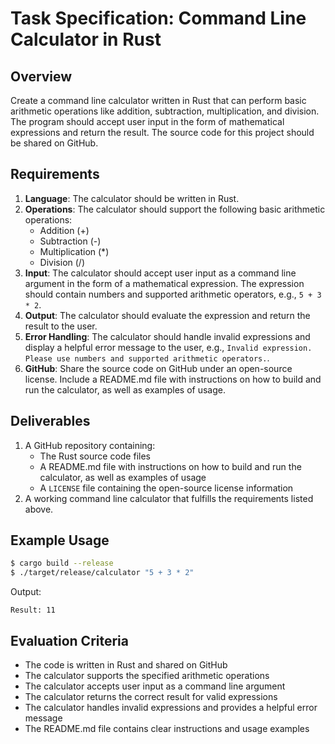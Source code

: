 # Task Specification: Command Line Calculator in Rust

## Overview

Create a command line calculator written in Rust that can perform basic arithmetic operations like addition, subtraction, multiplication, and division. The program should accept user input in the form of mathematical expressions and return the result. The source code for this project should be shared on GitHub.

## Requirements

1. **Language**: The calculator should be written in Rust.
2. **Operations**: The calculator should support the following basic arithmetic operations:
   - Addition (+)
   - Subtraction (-)
   - Multiplication (\*)
   - Division (/)
3. **Input**: The calculator should accept user input as a command line argument in the form of a mathematical expression. The expression should contain numbers and supported arithmetic operators, e.g., `5 + 3 * 2`.
4. **Output**: The calculator should evaluate the expression and return the result to the user.
5. **Error Handling**: The calculator should handle invalid expressions and display a helpful error message to the user, e.g., `Invalid expression. Please use numbers and supported arithmetic operators.`.
6. **GitHub**: Share the source code on GitHub under an open-source license. Include a README.md file with instructions on how to build and run the calculator, as well as examples of usage.

## Deliverables

1. A GitHub repository containing:
   - The Rust source code files
   - A README.md file with instructions on how to build and run the calculator, as well as examples of usage
   - A `LICENSE` file containing the open-source license information
2. A working command line calculator that fulfills the requirements listed above.

## Example Usage

```sh
$ cargo build --release
$ ./target/release/calculator "5 + 3 * 2"
```

Output:

```
Result: 11
```

## Evaluation Criteria

 - The code is written in Rust and shared on GitHub
 - The calculator supports the specified arithmetic operations
 - The calculator accepts user input as a command line argument
 - The calculator returns the correct result for valid expressions
 - The calculator handles invalid expressions and provides a helpful error message
 - The README.md file contains clear instructions and usage examples
